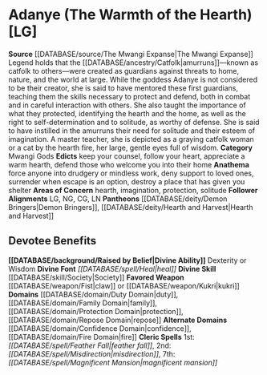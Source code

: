 ﻿---
ability:
- Dexterity
- Wisdom
ability_boost:
- Dexterity
- Wisdom
alignment: LG
deity:
- '[[DATABASE/deity/Adanye|Adanye]]'
- '[[DATABASE/deity/Demon Bringers|DemonBringers]]'
- '[[DATABASE/deity/Hearth and Harvest|Hearth and Harvest]]'
deity_category: Mwangi Gods
divine_font: Heal
domain:
- '[[DATABASE/domain/Confidence Domain|Confidence]]'
- '[[DATABASE/domain/Duty Domain|Duty]]'
- '[[DATABASE/domain/Family Domain|Family]]'
- '[[DATABASE/domain/Fire Domain|Fire]]'
- '[[DATABASE/domain/Protection Domain|Protection]]'
- '[[DATABASE/domain/Repose Domain|Repose]]'
favored_weapon: '[[DATABASE/weapon/Fist|claw]] or [[DATABASE/weapon/Kukri|Kukri]]'
follower_alignment:
- LG
- LN
- NG
- CG
id: '223'
name: Adanye
rarity: Common
skill:
- '[[DATABASE/skill/Society|Society]]'
source: '[[DATABASE/source/The Mwangi Expanse|The Mwangi Expanse]]'
type: Deity

---
# Adanye (The Warmth of the Hearth) [LG]

**Source** [[DATABASE/source/The Mwangi Expanse|The Mwangi Expanse]] 
Legend holds that the [[DATABASE/ancestry/Catfolk|amurruns]]—known as catfolk to others—were created as guardians against threats to home, nature, and the world at large. While the goddess Adanye is not considered to be their creator, she is said to have mentored these first guardians, teaching them the skills necessary to protect and defend, both in combat and in careful interaction with others. She also taught the importance of what they protected, identifying the hearth and the home, as well as the right to self-determination and to solitude, as worthy of defense. She is said to have instilled in the amurruns their need for solitude and their esteem of imagination. A master teacher, she is depicted as a graying catfolk woman or a cat by the hearth fire, her large, gentle eyes full of wisdom.
**Category** Mwangi Gods
**Edicts** keep your counsel, follow your heart, appreciate a warm hearth, defend those who welcome you into their home
**Anathema** force anyone into drudgery or mindless work, deny support to loved ones, surrender when escape is an option, destroy a place that has given you shelter
**Areas of Concern** hearth, imagination, protection, solitude
**Follower Alignments** LG, NG, CG, LN
**Pantheons** [[DATABASE/deity/Demon Bringers|Demon Bringers]], [[DATABASE/deity/Hearth and Harvest|Hearth and Harvest]]

## Devotee Benefits

**[[DATABASE/background/Raised by Belief|Divine Ability]]** Dexterity or Wisdom
**Divine Font** _[[DATABASE/spell/Heal|heal]]_
**Divine Skill** [[DATABASE/skill/Society|Society]]
**Favored Weapon** [[DATABASE/weapon/Fist|claw]] or [[DATABASE/weapon/Kukri|kukri]]
**Domains** [[DATABASE/domain/Duty Domain|duty]], [[DATABASE/domain/Family Domain|family]], [[DATABASE/domain/Protection Domain|protection]], [[DATABASE/domain/Repose Domain|repose]]
**Alternate Domains** [[DATABASE/domain/Confidence Domain|confidence]], [[DATABASE/domain/Fire Domain|fire]]
**Cleric Spells** 1st: _[[DATABASE/spell/Feather Fall|feather fall]]_, 2nd: _[[DATABASE/spell/Misdirection|misdirection]]_, 7th: _[[DATABASE/spell/Magnificent Mansion|magnificent mansion]]_